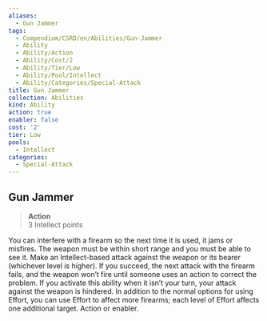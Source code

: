 ```yaml
---
aliases:
  - Gun Jammer
tags:
  - Compendium/CSRD/en/Abilities/Gun-Jammer
  - Ability
  - Ability/Action
  - Ability/Cost/2
  - Ability/Tier/Low
  - Ability/Pool/Intellect
  - Ability/Categories/Special-Attack
title: Gun Jammer
collection: Abilities
kind: Ability
action: true
enabler: false
cost: '2'
tier: Low
pools:
  - Intellect
categories:
  - Special-Attack
---
```

## Gun Jammer  
>**Action**  
>3 Intellect points
  
You can interfere with a firearm so the next time it is used, it jams or misfires. The weapon must be within short range and you must be able to see it. Make an Intellect-based attack against the weapon or its bearer (whichever level is higher). If you succeed, the next attack with the firearm fails, and the weapon won’t fire until someone uses an action to correct the problem. If you activate this ability when it isn’t your turn, your attack against the weapon is hindered. In addition to the normal options for using Effort, you can use Effort to affect more firearms; each level of Effort affects one additional target. Action or enabler.
